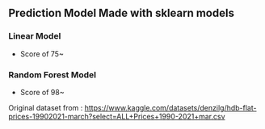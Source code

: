 ## Prediction Model Made with sklearn models

### Linear Model
- Score of 75~

### Random Forest Model
- Score of 98~

Original dataset from : https://www.kaggle.com/datasets/denzilg/hdb-flat-prices-19902021-march?select=ALL+Prices+1990-2021+mar.csv
